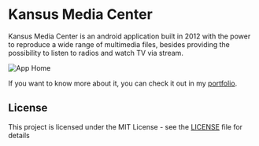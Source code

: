 # Kansus Media Center
Kansus Media Center is an android application built in 2012 with the power to reproduce a wide range of multimedia files, besides providing the possibility to listen to radios and watch TV via stream.

![App Home](https://portfolium1.cloudimg.io/fit/960x540/c000000/https://cdn.portfolium.com/ugcs3%2Fv3%2Fproject_attachments%2FgAWN3jtgQ7O0tHNf10Ug_Screenshot+%281%29.png)

If you want to know more about it, you can check it out in my [portfolio](https://portfolium.com/entry/kansus-media-center).

## License

This project is licensed under the MIT License - see the [LICENSE](LICENSE) file for details
